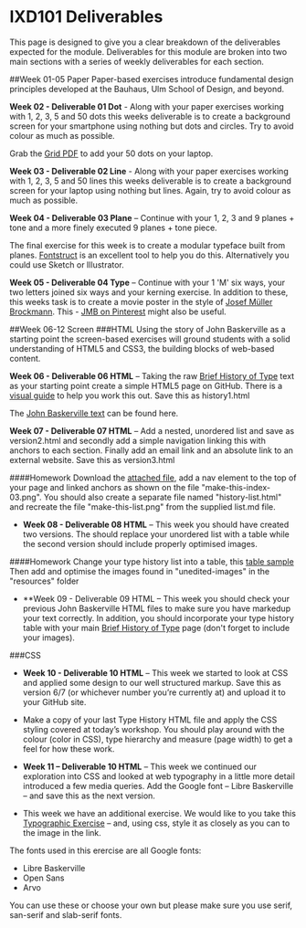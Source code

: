 IXD101 Deliverables
===========================

This page is designed to give you a clear breakdown of the deliverables expected for the module. Deliverables for this module are broken into two main sections with a series of weekly deliverables for each section.



##Week 01-05 Paper 
Paper-based exercises introduce fundamental design principles developed at the Bauhaus, Ulm School of Design, and beyond.  

**Week 02 - Deliverable 01 Dot** - Along with your paper exercises working with 1, 2, 3, 5 and 50 dots this weeks deliverable is to create a background screen for your smartphone using nothing but dots and circles. Try to avoid colour as much as possible.
 
Grab the [Grid PDF](resources/squares.pdf) to add your 50 dots on your laptop.

**Week 03 - Deliverable 02 Line** - Along with your paper exercises working with 1, 2, 3, 5 and 50 lines this weeks deliverable is to create a background screen for your laptop using nothing but lines. Again, try to avoid colour as much as possible.  


**Week 04 - Deliverable 03 Plane** – Continue with your 1, 2, 3 and 9 planes + tone and a more finely executed 9 planes + tone piece. 

The final exercise for this week is to create a modular typeface built from planes. [Fontstruct](http://fontstruct.com) is an excellent tool to help you do this. Alternatively you could use Sketch or Illustrator.

**Week 05 - Deliverable 04 Type** – Continue with your 1 'M' six ways, your two letters joined six ways and your kerning exercise. In addition to these, this weeks task is to create a movie poster in the style of [Josef Müller Brockmann](http://print-process.com/product/?product-id=1052). This - [JMB on Pinterest](https://www.pinterest.com/eleventhirty/jmb/) might also be useful.





##Week 06-12 Screen
###HTML
Using the story of John Baskerville as a starting point the screen-based exercises will ground students with a solid understanding of HTML5 and CSS3, the building blocks of web-based content.

**Week 06 - Deliverable 06 HTML** – Taking the raw [Brief History of Type](resources/brief-history-of-type.txt) text as your starting point create a simple HTML5 page on GitHub. There is a [visual guide](resources/html-01-make-this.png) to help you work this out. Save this as history1.html

The [John Baskerville text](resources/john-baskerville.txt.zip) can be found here.

**Week 07 - Deliverable 07 HTML** – Add a nested, unordered list and save as version2.html and secondly add a simple navigation linking this with anchors to each section. Finally add an email link and an absolute link to an external website. Save this as version3.html
  
####Homework
Download the [attached file](resources/homework2.zip), add a nav element to the top of your page and linked anchors as shown on the file "make-this-index-03.png". You should also create a separate file named "history-list.html" and recreate the file "make-this-list.png" from the supplied list.md file.

 - **Week 08 - Deliverable 08 HTML** – This week you should have created two versions. The should replace your unordered list with a table while the second version should include properly optimised images.
 
 ####Homework
 Change your type history list into a table, this [table sample](resources/make-this-table.png) Then add and optimise the images found in "unedited-images" in the "resources" folder
 
 - **Week 09 - Deliverable 09 HTML – This week you should check your previous John Baskerville HTML files to make sure you have markedup your text correctly. In addition, you should incorporate your type history table with your main [Brief History of Type](resources/make-this-index.png) page (don't forget to include your images).

###CSS
 - **Week 10 - Deliverable 10 HTML** – This week we started to look at CSS and applied some design to our well structured markup. Save this as version 6/7 (or whichever number you’re currently at) and upload it to your GitHub site.
- Make a copy of your last Type History HTML file and apply the CSS styling covered at today’s workshop. You should play around with the colour (color in CSS), type hierarchy and measure (page width) to get a feel for how these work.


- **Week 11 – Deliverable 10 HTML** – This week we continued our exploration into CSS and looked at web typography in a little more detail introduced a few media queries. Add the Google font – Libre Baskerville – and save this as the next version.

- This week we have an additional exercise. We would like to you take this [Typographic Exercise](resources/week-11-make-this.png) – and, using css, style it as closely as you can to the image in the link.

The fonts used in this erercise are all Google fonts:
- Libre Baskerville
- Open Sans
- Arvo

You can use these or choose your own but please make sure you use serif, san-serif and slab-serif fonts.

<!--![Typographic hierarchy exercise](img/make_this_1.gif)

- **Week 12 – Deliverable 11 HTML** – To finish this section off we would like you to take what you have learnt this semester and redesign your **Hello World** page. This will, for some of you, be your first solid presence online and should be a means to show off what you know and what you have created. -->


